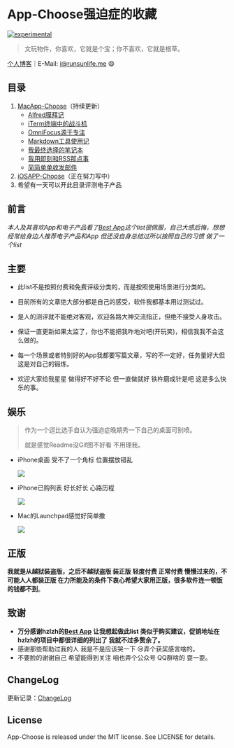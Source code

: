 # App-Choose强迫症的收藏

[![experimental](http://badges.github.io/stability-badges/dist/experimental.svg)](http://github.com/badges/stability-badges)

> 文玩物件，你喜欢，它就是个宝；你不喜欢，它就是根草。

[个人博客](http://runsunlife.me)｜E-Mail: <i@runsunlife.me> :smile:

## 目录

1. [MacApp-Choose](./MacApp-Choose.md)（持续更新）
   - [Alfred膜拜记](./MacApp-article/Alfred膜拜记.md)
   - [iTerm终端中的战斗机](./MacApp-article/iTerm终端中的战斗机.md)
   - [OmniFocus源于专注](./MacApp-article/Alfred膜拜记.md)
   - [Markdown工具使用记](./MacApp-article/Markdown工具使用记.md)
   - [我最终选择的笔记本](./MacApp-article/我最终选择的笔记本.md)
   - [我用即刻和RSS那点事](./MacApp-article/我用即刻和RSS那点事.md)
   - [简简单单收发邮件](./MacApp-article/简简单单收发邮件.md)
2. [iOSAPP-Choose](./iOSApp-Choose.md)（正在努力写中）
3. 希望有一天可以开此目录评测电子产品

## 前言

*本人及其喜欢App和电子产品看了[Best App](https://github.com/hzlzh/Best-App)这个list很佩服，自己大感后悔，想想经常给身边人推荐电子产品和App 但还没自身总结过所以按照自己的习惯 做了一个list*

## 主要

- 此list不是按照付费和免费评级分类的，而是按照使用场景进行分类的。

- 目前所有的文章绝大部分都是自己的感受，软件我都基本用过测试过。

- 是人的测评就不能绝对客观，欢迎各路大神交流指正，但绝不接受人身攻击。

- 保证一直更新如果太监了，你也不能把我咋地对吧(开玩笑)，相信我我不会这么做的。

- 每一个场景或者特别好的App我都要写篇文章，写的不一定好，任务量好大但这是对自己的锻炼。

- 欢迎大家给我星星 做得好不好不论 但一直做就好 铁杵磨成针是吧 这是多么快乐的事。

## 娱乐

>  作为一个逗比选手自认为强迫症晚期秀一下自己的桌面可别喷。
>
>  就是感觉Readme没Gif图不好看 不用理我。

- iPhone桌面 受不了一个角标 位置摆放错乱

  ![](https://github.com/runsunlife/App-Choose/raw/master/Source/APPiphone.gif)

- iPhone已购列表 好长好长 心路历程

  ![](https://github.com/runsunlife/App-Choose/raw/master/Source/APPs.gif)

- Mac的Launchpad感觉好简单撒

  ![](https://github.com/runsunlife/App-Choose/raw/master/Source/Launchpad.png)

## 正版

**我就是从越狱装盗版，之后不越狱盗版 装正版 轻度付费 正常付费 慢慢过来的，不可能人人都装正版 在力所能及的条件下衷心希望大家用正版，很多软件连一顿饭的钱都不到**。

## 致谢

- **万分感谢hzlzh的[Best App](https://github.com/hzlzh/Best-App) 让我想起做此list 类似于购买建议，促销地址在hzlzh的项目中都很详细的列出了 我就不过多赘余了。**
- 感谢那些帮助过我的人 我是不是应该哭一下 :cry:弄个获奖感言啥的。
- 不要脸的谢谢自己 希望能得到关注 咱也弄个公众号 QQ群啥的 耍一耍。

## ChangeLog

更新记录：[ChangeLog](./ChangeLog.md)

## License

App-Choose is released under the MIT license. See LICENSE for details.
